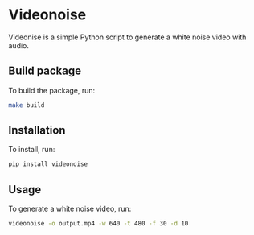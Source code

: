 # Videonoise

Videonise is a simple Python script to generate a white noise video with audio.

## Build package

To build the package, run:

```bash
make build
```

## Installation

To install, run:

```bash
pip install videonoise
```
## Usage
To generate a white noise video, run:
```bash
videonoise -o output.mp4 -w 640 -t 480 -f 30 -d 10
```